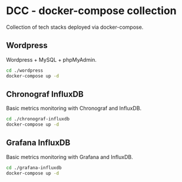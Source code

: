 # DCC - docker-compose collection

Collection of tech stacks deployed via docker-compose.

## Wordpress
Wordpress + MySQL + phpMyAdmin.
```sh
cd ./wordpress
docker-compose up -d
```

## Chronograf InfluxDB
Basic metrics monitoring with Chronograf and InfluxDB.
```sh
cd ./chronograf-influxdb
docker-compose up -d
```

## Grafana InfluxDB
Basic metrics monitoring with Grafana and InfluxDB.
```sh
cd ./grafana-influxdb
docker-compose up -d
```
